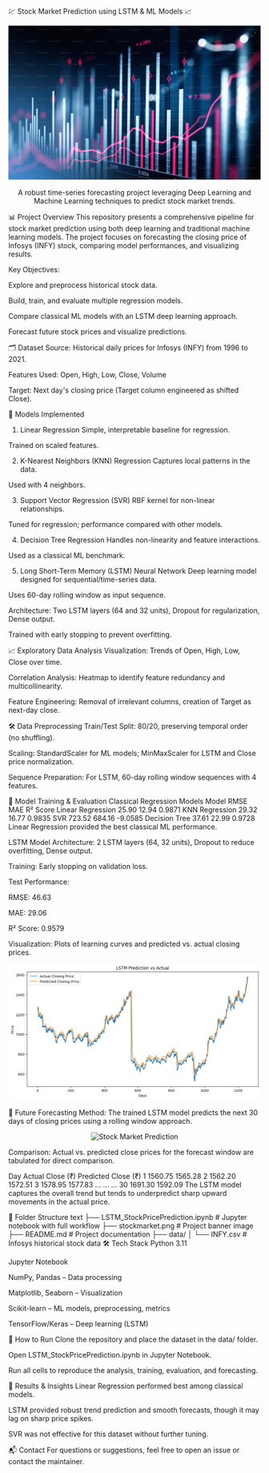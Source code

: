 💹 Stock Market Prediction using LSTM & ML Models 📈
<p align="center"> <img src="stockmarket.png" alt="Stock Market Prediction" /> </p> <p align="center"> A robust time-series forecasting project leveraging Deep Learning and Machine Learning techniques to predict stock market trends. </p>
📊 Project Overview
This repository presents a comprehensive pipeline for stock market prediction using both deep learning and traditional machine learning models. The project focuses on forecasting the closing price of Infosys (INFY) stock, comparing model performances, and visualizing results.

Key Objectives:

Explore and preprocess historical stock data.

Build, train, and evaluate multiple regression models.

Compare classical ML models with an LSTM deep learning approach.

Forecast future stock prices and visualize predictions.

🗂️ Dataset
Source: Historical daily prices for Infosys (INFY) from 1996 to 2021.

Features Used: Open, High, Low, Close, Volume

Target: Next day's closing price (Target column engineered as shifted Close).

🧠 Models Implemented
1. Linear Regression
Simple, interpretable baseline for regression.

Trained on scaled features.

2. K-Nearest Neighbors (KNN) Regression
Captures local patterns in the data.

Used with 4 neighbors.

3. Support Vector Regression (SVR)
RBF kernel for non-linear relationships.

Tuned for regression; performance compared with other models.

4. Decision Tree Regression
Handles non-linearity and feature interactions.

Used as a classical ML benchmark.

5. Long Short-Term Memory (LSTM) Neural Network
Deep learning model designed for sequential/time-series data.

Uses 60-day rolling window as input sequence.

Architecture: Two LSTM layers (64 and 32 units), Dropout for regularization, Dense output.

Trained with early stopping to prevent overfitting.

📈 Exploratory Data Analysis
Visualization: Trends of Open, High, Low, Close over time.

Correlation Analysis: Heatmap to identify feature redundancy and multicollinearity.

Feature Engineering: Removal of irrelevant columns, creation of Target as next-day close.

🛠️ Data Preprocessing
Train/Test Split: 80/20, preserving temporal order (no shuffling).

Scaling: StandardScaler for ML models; MinMaxScaler for LSTM and Close price normalization.

Sequence Preparation: For LSTM, 60-day rolling window sequences with 4 features.

🔧 Model Training & Evaluation
Classical Regression Models
Model	RMSE	MAE	R² Score
Linear Regression	25.90	12.94	0.9871
KNN Regression	29.32	16.77	0.9835
SVR	723.52	684.16	-9.0585
Decision Tree	37.61	22.99	0.9728
Linear Regression provided the best classical ML performance. 

LSTM Model
Architecture: 2 LSTM layers (64, 32 units), Dropout to reduce overfitting, Dense output.

Training: Early stopping on validation loss.

Test Performance:

RMSE: 46.63

MAE: 29.06

R² Score: 0.9579

Visualization: Plots of learning curves and predicted vs. actual closing prices.

<p align="center"> <img src="predictionVsActual.png" alt="Prediction Vs Actual" /> </p> <p align="center">

🔮 Future Forecasting
Method: The trained LSTM model predicts the next 30 days of closing prices using a rolling window approach.

<p align="center"> <img src="next30.png" alt="Stock Market Prediction" /> </p> <p align="center">

Comparison: Actual vs. predicted close prices for the forecast window are tabulated for direct comparison.

Day	Actual Close (₹)	Predicted Close (₹)
1	1560.75	1565.28
2	1562.20	1572.51
3	1578.95	1577.83
...	...	...
30	1691.30	1592.09
The LSTM model captures the overall trend but tends to underpredict sharp upward movements in the actual price.

📁 Folder Structure
text
├── LSTM_StockPricePrediction.ipynb   # Jupyter notebook with full workflow
├── stockmarket.png                   # Project banner image
├── README.md                         # Project documentation
├── data/
│   └── INFY.csv                      # Infosys historical stock data
🛠️ Tech Stack
Python 3.11

Jupyter Notebook

NumPy, Pandas – Data processing

Matplotlib, Seaborn – Visualization

Scikit-learn – ML models, preprocessing, metrics

TensorFlow/Keras – Deep learning (LSTM)

🚀 How to Run
Clone the repository and place the dataset in the data/ folder.

Open LSTM_StockPricePrediction.ipynb in Jupyter Notebook.

Run all cells to reproduce the analysis, training, evaluation, and forecasting.

📢 Results & Insights
Linear Regression performed best among classical models.

LSTM provided robust trend prediction and smooth forecasts, though it may lag on sharp price spikes.

SVR was not effective for this dataset without further tuning.

📬 Contact
For questions or suggestions, feel free to open an issue or contact the maintainer.